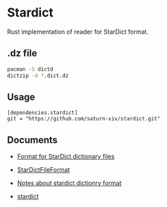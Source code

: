 # Stardict

Rust implementation of reader for StarDict format.

## .dz file

```bash
pacman -S dictd
dictzip -d *.dict.dz
```

## Usage

```
[dependencies.stardict]
git = "https://github.com/saturn-xiv/stardict.git"
```

## Documents

-   [Format for StarDict dictionary files](https://github.com/huzheng001/stardict-3/blob/master/dict/doc/StarDictFileFormat)

-   [StarDictFileFormat](https://github.com/huzheng001/stardict-3/blob/master/dict/doc/StarDictFileFormat)

-   [Notes about stardict dictionry format](http://dhyannataraj.github.io/blog/2010/10/04/Notes-about-stardict-dictionry-format/)

-   [stardict](http://kdr2.com/resource/stardict.html)

